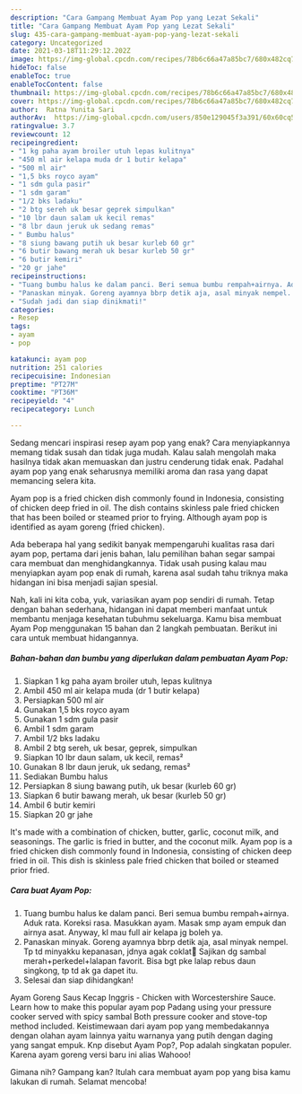 ```yaml
---
description: "Cara Gampang Membuat Ayam Pop yang Lezat Sekali"
title: "Cara Gampang Membuat Ayam Pop yang Lezat Sekali"
slug: 435-cara-gampang-membuat-ayam-pop-yang-lezat-sekali
category: Uncategorized
date: 2021-03-18T11:29:12.202Z
image: https://img-global.cpcdn.com/recipes/78b6c66a47a85bc7/680x482cq70/ayam-pop-foto-resep-utama.jpg
hideToc: false
enableToc: true
enableTocContent: false
thumbnail: https://img-global.cpcdn.com/recipes/78b6c66a47a85bc7/680x482cq70/ayam-pop-foto-resep-utama.jpg
cover: https://img-global.cpcdn.com/recipes/78b6c66a47a85bc7/680x482cq70/ayam-pop-foto-resep-utama.jpg
author:  Ratna Yunita Sari
authorAv:  https://img-global.cpcdn.com/users/850e129045f3a391/60x60cq50/avatar.jpg
ratingvalue: 3.7
reviewcount: 12
recipeingredient:
- "1 kg paha ayam broiler utuh lepas kulitnya"
- "450 ml air kelapa muda dr 1 butir kelapa"
- "500 ml air"
- "1,5 bks royco ayam"
- "1 sdm gula pasir"
- "1 sdm garam"
- "1/2 bks ladaku"
- "2 btg sereh uk besar geprek simpulkan"
- "10 lbr daun salam uk kecil remas"
- "8 lbr daun jeruk uk sedang remas"
- " Bumbu halus"
- "8 siung bawang putih uk besar kurleb 60 gr"
- "6 butir bawang merah uk besar kurleb 50 gr"
- "6 butir kemiri"
- "20 gr jahe"
recipeinstructions:
- "Tuang bumbu halus ke dalam panci. Beri semua bumbu rempah+airnya. Aduk rata. Koreksi rasa.  Masukkan ayam. Masak smp ayam empuk dan airnya asat.  Anyway, kl mau full air kelapa jg boleh ya."
- "Panaskan minyak. Goreng ayamnya bbrp detik aja, asal minyak nempel. Tp td minyakku kepanasan, jdnya agak coklat🙈  Sajikan dg sambal merah+perkedel+lalapan favorit. Bisa bgt pke lalap rebus daun singkong, tp td ak ga dapet itu."
- "Sudah jadi dan siap dinikmati!"
categories:
- Resep
tags:
- ayam
- pop

katakunci: ayam pop 
nutrition: 251 calories
recipecuisine: Indonesian
preptime: "PT27M"
cooktime: "PT36M"
recipeyield: "4"
recipecategory: Lunch

---
```



Sedang mencari inspirasi resep ayam pop yang enak? Cara menyiapkannya memang tidak susah dan tidak juga mudah. Kalau salah mengolah maka hasilnya tidak akan memuaskan dan justru cenderung tidak enak. Padahal ayam pop yang enak seharusnya memiliki aroma dan rasa yang dapat memancing selera kita.


Ayam pop is a fried chicken dish commonly found in Indonesia, consisting of chicken deep fried in oil. The dish contains skinless pale fried chicken that has been boiled or steamed prior to frying. Although ayam pop is identified as ayam goreng (fried chicken).

Ada beberapa hal yang sedikit banyak mempengaruhi kualitas rasa dari ayam pop, pertama dari jenis bahan, lalu pemilihan bahan segar sampai cara membuat dan menghidangkannya. Tidak usah pusing kalau mau menyiapkan ayam pop enak di rumah, karena asal sudah tahu triknya maka hidangan ini bisa menjadi sajian spesial.


Nah, kali ini kita coba, yuk, variasikan ayam pop sendiri di rumah. Tetap dengan bahan sederhana, hidangan ini dapat memberi manfaat untuk membantu menjaga kesehatan tubuhmu sekeluarga. Kamu bisa membuat Ayam Pop menggunakan 15 bahan dan 2 langkah pembuatan. Berikut ini cara untuk membuat hidangannya.

<!--inarticleads1-->

##### Bahan-bahan dan bumbu yang diperlukan dalam pembuatan Ayam Pop:

1. Siapkan 1 kg paha ayam broiler utuh, lepas kulitnya
1. Ambil 450 ml air kelapa muda (dr 1 butir kelapa)
1. Persiapkan 500 ml air
1. Gunakan 1,5 bks royco ayam
1. Gunakan 1 sdm gula pasir
1. Ambil 1 sdm garam
1. Ambil 1/2 bks ladaku
1. Ambil 2 btg sereh, uk besar, geprek, simpulkan
1. Siapkan 10 lbr daun salam, uk kecil, remas²
1. Gunakan 8 lbr daun jeruk, uk sedang, remas²
1. Sediakan  Bumbu halus
1. Persiapkan 8 siung bawang putih, uk besar (kurleb 60 gr)
1. Siapkan 6 butir bawang merah, uk besar (kurleb 50 gr)
1. Ambil 6 butir kemiri
1. Siapkan 20 gr jahe


It&#39;s made with a combination of chicken, butter, garlic, coconut milk, and seasonings. The garlic is fried in butter, and the coconut milk. Ayam pop is a fried chicken dish commonly found in Indonesia, consisting of chicken deep fried in oil. This dish is skinless pale fried chicken that boiled or steamed prior fried. 

<!--inarticleads2-->

##### Cara buat Ayam Pop:

1. Tuang bumbu halus ke dalam panci. Beri semua bumbu rempah+airnya. Aduk rata. Koreksi rasa.  Masukkan ayam. Masak smp ayam empuk dan airnya asat.  Anyway, kl mau full air kelapa jg boleh ya.
1. Panaskan minyak. Goreng ayamnya bbrp detik aja, asal minyak nempel. Tp td minyakku kepanasan, jdnya agak coklat🙈  Sajikan dg sambal merah+perkedel+lalapan favorit. Bisa bgt pke lalap rebus daun singkong, tp td ak ga dapet itu.
1. Selesai dan siap dihidangkan!

Ayam Goreng Saus Kecap Inggris - Chicken with Worcestershire Sauce. Learn how to make this popular ayam pop Padang using your pressure cooker served with spicy sambal Both pressure cooker and stove-top method included. Keistimewaan dari ayam pop yang membedakannya dengan olahan ayam lainnya yaitu warnanya yang putih dengan daging yang sangat empuk. Knp disebut Ayam Pop?, Pop adalah singkatan populer. Karena ayam goreng versi baru ini alias Wahooo! 

Gimana nih? Gampang kan? Itulah cara membuat ayam pop yang bisa kamu lakukan di rumah. Selamat mencoba!
